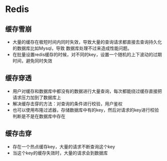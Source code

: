 # Redis

## 缓存雪崩
- 大量的缓存在极短时间内同时失效，导致大量的查询请求都直接去查询持久化的数据库比如Mysql，导致
数据库处理不过来造成性能问题。
- 在批量设置redis缓存的时候，对不同的key，设置一个随机的上下波动的过期时间，避免同时失效

## 缓存穿透
- 用户对缓存和数据库中都没有的数据进行大量查询，每次都能绕过缓存直接把请求压力加到了数据库上
- 解决缓存击穿的方法：对查询的条件进行校验，用户鉴权
- 也可以使用布隆过滤器，存储数据库中有的key，然后对请求的key进行校验判断是不是在数据库中存在

## 缓存击穿
- 存在一个热点缓存key，大量的请求不断查询这个key
- 当这个key的缓存失效时，大量的请求会到数据库
